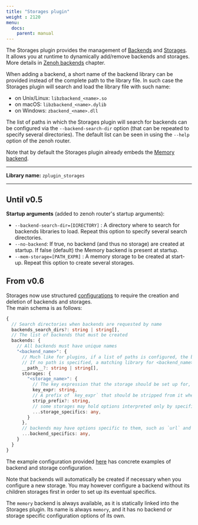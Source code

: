 ```yaml
---
title: "Storages plugin"
weight : 2120
menu:
  docs:
    parent: manual
---
```


The Storages plugin provides the management of [Backends](../abstractions#backend) and [Storages](../abstractions#storage).  
It allows you at runtime to dynamically add/remove backends and storages. More details in [Zenoh backends](../backends) chapter.

When adding a backend, a short name of the backend library can be provided instead of the complete path to the library file.
In such case the Storages plugin will search and load the library file with such name:
 - on Unix/Linux: `libzbackend_<name>.so`
 - on macOS: `libzbackend_<name>.dylib`
 - on Windows: `zbackend_<name>.dll`

The list of paths in which the Storages plugin will search for backends can be configured via the `--backend-search-dir` option (that can be repeated to specify several directories). The default list can be seen in using the `--help` option of the zenoh router.

Note that by default the Storages plugin already embeds the [Memory backend](../backends-list#memory-backend).

------
**Library name:** `zplugin_storages`

------
## Until v0.5
**Startup arguments** (added to zenoh router's startup arguments):
- `--backend-search-dir=[DIRECTORY]` : A directory where to search for backends libraries to load.
                            Repeat this option to specify several search directories.
- `--no-backend`: If true, no backend (and thus no storage) are created at startup.
                  If false (default) the Memory backend is present at startup.
- `--mem-storage=[PATH_EXPR]` : A memory storage to be created at start-up. Repeat this option to create several storages.

## From v0.6
Storages now use structured [configurations](../configuration) to require the creation and deletion of backends and storages.  
The main schema is as follows:
```typescript
{
  // Search directories when backends are requested by name
  backends_search_dirs?: string | string[], 
  // The list of backends that must be created
  backends: {
    // All backends must have unique names
    "<backend_name>": {
      // Much like for plugins, if a list of paths is configured, the backend will be run using the first path pointing to a loadable library.
      // If no path is specified, a matching library for <backend_name> will be searched in the configured directories.
      __path__?: string | string[],
      storages: {
        "<storage_name>": {
          // The key expression that the storage should be set up for, such as "demo/storage/**"
          key_expr: string,
          // A prefix of `key_expr` that should be stripped from it when storing keys in the storage
          strip_prefix?: string,
          // some storages may hold options interpreted only by specific backends, such as `base_dir` for filesystem backends
          ...storage_specifics: any,
        }
      },
      // backends may have options specific to them, such as `url` and `db` for the influxdb backends
      ...backend_specifics: any, 
    }
  }
}
```
The example configuration provided [here](https://github.com/eclipse-zenoh/zenoh/blob/master/EXAMPLE_CONFIG.json5) has concrete examples of backend and storage configuration.

Note that backends will automatically be created if necessary when you configure a new storage. You may however configure a backend without its children storages first in order to set up its eventual specifics.

The `memory` backend is always available, as it is statically linked into the Storages plugin. Its name is always `memory`, and it has no backend or storage specific configuration options of its own.